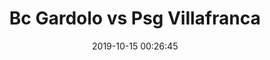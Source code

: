 ---
title: Bc Gardolo vs Psg Villafranca
date: 2019-10-15 00:26:45
squadra-a: Psg Villafranca
punteggio-a: 
squadra-b: Bc Gardolo
punteggio-b: 
partite/squadra: coppa-trentino-serie-d-19-20
luogo: PALESTRA SANBAPOLIS
categoria: coppa trentino serie d
---